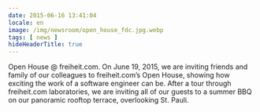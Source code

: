 ```yaml
---
date: 2015-06-16 13:41:04
locale: en
image: /img/newsroom/open_house_fdc.jpg.webp
tags: [ news ]
hideHeaderTitle: true
---
```


Open House @ freiheit.com. On June 19, 2015, we are inviting friends and family of our colleagues to freiheit.com’s Open House, showing how exciting the work of a software engineer can be. After a tour through freiheit.com laboratories, we are inviting all of our guests to a summer BBQ  on our panoramic rooftop terrace, overlooking St. Pauli.